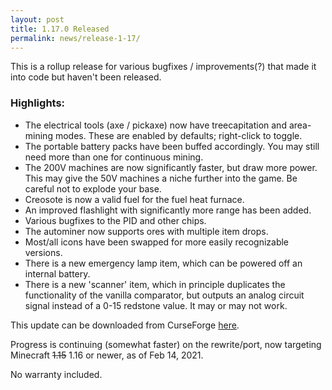 ```yaml
---
layout: post
title: 1.17.0 Released
permalink: news/release-1-17/
---
```


This is a rollup release for various bugfixes / improvements(?) that made it into code but haven't been released.

### Highlights:

- The electrical tools (axe / pickaxe) now have treecapitation and area-mining modes. These are enabled by defaults; right-click to toggle.
- The portable battery packs have been buffed accordingly. You may still need more than one for continuous mining.
- The 200V machines are now significantly faster, but draw more power. This may give the 50V machines a niche further into the game. Be careful not to explode your base.
- Creosote is now a valid fuel for the fuel heat furnace.
- An improved flashlight with significantly more range has been added.
- Various bugfixes to the PID and other chips.
- The autominer now supports ores with multiple item drops.
- Most/all icons have been swapped for more easily recognizable versions.
- There is a new emergency lamp item, which can be powered off an internal battery.
- There is a new 'scanner' item, which in principle duplicates the functionality of the vanilla comparator, but outputs an analog circuit signal instead of a 0-15 redstone value. It may or may not work.

 This update can be downloaded from CurseForge [here](https://www.curseforge.com/minecraft/mc-mods/electrical-age/files/2937618).

Progress is continuing (somewhat faster) on the rewrite/port, now targeting Minecraft ~~1.15~~ 1.16 or newer, as of Feb 14, 2021.

No warranty included.
